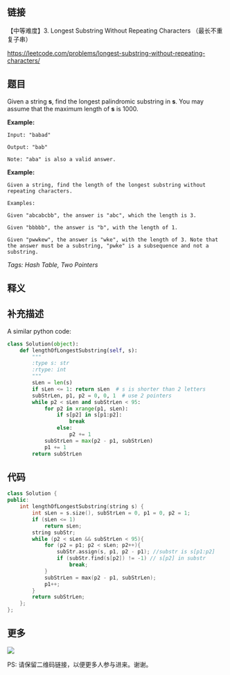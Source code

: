 ## 链接

【中等难度】3. Longest Substring Without Repeating Characters （最长不重复子串）

https://leetcode.com/problems/longest-substring-without-repeating-characters/


## 题目

Given a string **s**, find the longest palindromic substring in **s**. You may assume that the maximum length of **s** is 1000.

**Example:**

```
Input: "babad"

Output: "bab"

Note: "aba" is also a valid answer.

```

**Example:**

```
Given a string, find the length of the longest substring without repeating characters.

Examples:

Given "abcabcbb", the answer is "abc", which the length is 3.

Given "bbbbb", the answer is "b", with the length of 1.

Given "pwwkew", the answer is "wke", with the length of 3. Note that the answer must be a substring, "pwke" is a subsequence and not a substring.
```

*Tags: Hash Table, Two Pointers*

## 释义






## 补充描述
A similar python code:
```python
class Solution(object):
    def lengthOfLongestSubstring(self, s):
        """
        :type s: str
        :rtype: int
        """
        sLen = len(s)
        if sLen <= 1: return sLen  # s is shorter than 2 letters
        subStrLen, p1, p2 = 0, 0, 1  # use 2 pointers
        while p2 < sLen and subStrLen < 95:
            for p2 in xrange(p1, sLen):
                if s[p2] in s[p1:p2]:
                    break
                else:
                    p2 += 1
            subStrLen = max(p2 - p1, subStrLen) 
            p1 += 1
        return subStrLen
```





## 代码






```c++
class Solution {
public:
    int lengthOfLongestSubstring(string s) {
        int sLen = s.size(), subStrLen = 0, p1 = 0, p2 = 1;
        if (sLen <= 1)
            return sLen;
        string subStr;
        while (p2 < sLen && subStrLen < 95){
            for (p2 = p1; p2 < sLen; p2++){
                subStr.assign(s, p1, p2 - p1); //substr is s[p1:p2]
                if (subStr.find(s[p2]) != -1) // s[p2] in substr
                    break;
            }
            subStrLen = max(p2 - p1, subStrLen);
            p1++;
        }
        return subStrLen;
    };
};

```



## 更多

![](https://github.com/githubwoniu/learnprogram/blob/master/image/erweima.png)

PS: 请保留二维码链接，以便更多人参与进来。谢谢。
